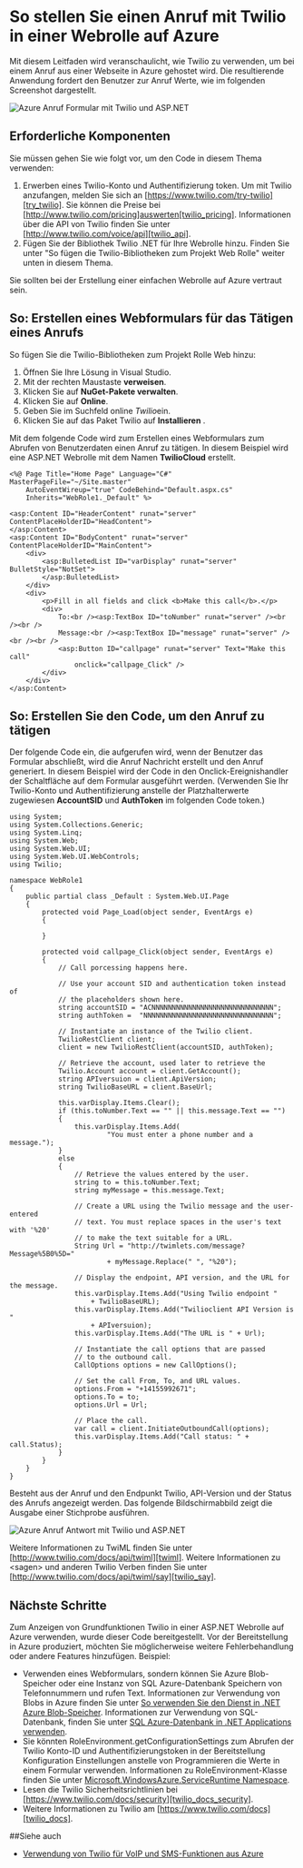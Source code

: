 <properties 
    pageTitle="So stellen Sie einen Anruf aus Twilio (.NET) | Microsoft Azure" 
    description="Informationen Sie zum Tätigen eines Telefonanrufs, und senden eine SMS-Nachricht mit dem Dienst Twilio API auf Azure. Codebeispielen in .NET geschrieben wurde." 
    services="" 
    documentationCenter=".net" 
    authors="devinrader" 
    manager="timlt" 
    editor=""/>

<tags 
    ms.service="cloud-services" 
    ms.workload="tbd" 
    ms.tgt_pltfrm="na" 
    ms.devlang="dotnet" 
    ms.topic="article" 
    ms.date="05/04/2016" 
    ms.author="microsofthelp@twilio.com"/>




# <a name="how-to-make-a-phone-call-using-twilio-in-a-web-role-on-azure"></a>So stellen Sie einen Anruf mit Twilio in einer Webrolle auf Azure

Mit diesem Leitfaden wird veranschaulicht, wie Twilio zu verwenden, um bei einem Anruf aus einer Webseite in Azure gehostet wird. Die resultierende Anwendung fordert den Benutzer zur Anruf Werte, wie im folgenden Screenshot dargestellt.

![Azure Anruf Formular mit Twilio und ASP.NET][twilio_dotnet_basic_form]

## <a name="a-nametwilio-prereqsaprerequisites"></a><a name="twilio-prereqs"></a>Erforderliche Komponenten

Sie müssen gehen Sie wie folgt vor, um den Code in diesem Thema verwenden:

1. Erwerben eines Twilio-Konto und Authentifizierung token. Um mit Twilio anzufangen, melden Sie sich an [https://www.twilio.com/try-twilio][try_twilio]. Sie können die Preise bei [http://www.twilio.com/pricing]auswerten[twilio_pricing]. Informationen über die API von Twilio finden Sie unter [http://www.twilio.com/voice/api][twilio_api].
2. Fügen Sie der Bibliothek Twilio .NET für Ihre Webrolle hinzu. Finden Sie unter "So fügen die Twilio-Bibliotheken zum Projekt Web Rolle" weiter unten in diesem Thema.

Sie sollten bei der Erstellung einer einfachen Webrolle auf Azure vertraut sein.

## <a name="a-namehowtocreateformahow-to-create-a-web-form-for-making-a-call"></a><a name="howtocreateform"></a>So: Erstellen eines Webformulars für das Tätigen eines Anrufs

<a id="use_nuget"></a>So fügen Sie die Twilio-Bibliotheken zum Projekt Rolle Web hinzu:

1.  Öffnen Sie Ihre Lösung in Visual Studio.
2.  Mit der rechten Maustaste **verweisen**.
3.  Klicken Sie auf **NuGet-Pakete verwalten**.
4.  Klicken Sie auf **Online**.
5.  Geben Sie im Suchfeld online *Twilio*ein.
6.  Klicken Sie auf das Paket Twilio auf **Installieren** .

Mit dem folgende Code wird zum Erstellen eines Webformulars zum Abrufen von Benutzerdaten einen Anruf zu tätigen. In diesem Beispiel wird eine ASP.NET Webrolle mit dem Namen **TwilioCloud** erstellt.

    <%@ Page Title="Home Page" Language="C#" MasterPageFile="~/Site.master"
        AutoEventWireup="true" CodeBehind="Default.aspx.cs"
        Inherits="WebRole1._Default" %>

    <asp:Content ID="HeaderContent" runat="server" ContentPlaceHolderID="HeadContent">
    </asp:Content>
    <asp:Content ID="BodyContent" runat="server" ContentPlaceHolderID="MainContent">
        <div>
            <asp:BulletedList ID="varDisplay" runat="server" BulletStyle="NotSet">
            </asp:BulletedList>
        </div>
        <div>
            <p>Fill in all fields and click <b>Make this call</b>.</p>
            <div>
                To:<br /><asp:TextBox ID="toNumber" runat="server" /><br /><br />
                Message:<br /><asp:TextBox ID="message" runat="server" /><br /><br />
                <asp:Button ID="callpage" runat="server" Text="Make this call"
                    onclick="callpage_Click" />
            </div>
        </div>
    </asp:Content>

## <a name="a-idhowtocreatecodeahow-to-create-the-code-to-make-the-call"></a><a id="howtocreatecode"></a>So: Erstellen Sie den Code, um den Anruf zu tätigen
Der folgende Code ein, die aufgerufen wird, wenn der Benutzer das Formular abschließt, wird die Anruf Nachricht erstellt und den Anruf generiert. In diesem Beispiel wird der Code in den Onclick-Ereignishandler der Schaltfläche auf dem Formular ausgeführt werden. (Verwenden Sie Ihr Twilio-Konto und Authentifizierung anstelle der Platzhalterwerte zugewiesen **AccountSID** und **AuthToken** im folgenden Code token.)

    using System;
    using System.Collections.Generic;
    using System.Linq;
    using System.Web;
    using System.Web.UI;
    using System.Web.UI.WebControls;
    using Twilio;

    namespace WebRole1
    {
        public partial class _Default : System.Web.UI.Page
        {
            protected void Page_Load(object sender, EventArgs e)
            {

            }

            protected void callpage_Click(object sender, EventArgs e)
            {
                // Call porcessing happens here.

                // Use your account SID and authentication token instead of
                // the placeholders shown here.
                string accountSID = "ACNNNNNNNNNNNNNNNNNNNNNNNNNNNNNN";
                string authToken =  "NNNNNNNNNNNNNNNNNNNNNNNNNNNNNNNN";

                // Instantiate an instance of the Twilio client.
                TwilioRestClient client;
                client = new TwilioRestClient(accountSID, authToken);

                // Retrieve the account, used later to retrieve the
                Twilio.Account account = client.GetAccount();
                string APIversuion = client.ApiVersion;
                string TwilioBaseURL = client.BaseUrl;

                this.varDisplay.Items.Clear();
                if (this.toNumber.Text == "" || this.message.Text == "")
                {
                    this.varDisplay.Items.Add(
                            "You must enter a phone number and a message.");
                }
                else
                {
                    // Retrieve the values entered by the user.
                    string to = this.toNumber.Text;
                    string myMessage = this.message.Text;

                    // Create a URL using the Twilio message and the user-entered
                    // text. You must replace spaces in the user's text with '%20'
                    // to make the text suitable for a URL.
                    String Url = "http://twimlets.com/message?Message%5B0%5D="
                            + myMessage.Replace(" ", "%20");

                    // Display the endpoint, API version, and the URL for the message.
                    this.varDisplay.Items.Add("Using Twilio endpoint "
                        + TwilioBaseURL);
                    this.varDisplay.Items.Add("Twilioclient API Version is "
                        + APIversuion);
                    this.varDisplay.Items.Add("The URL is " + Url);

                    // Instantiate the call options that are passed
                    // to the outbound call.
                    CallOptions options = new CallOptions();

                    // Set the call From, To, and URL values.                    
                    options.From = "+14155992671";
                    options.To = to;
                    options.Url = Url;

                    // Place the call.
                    var call = client.InitiateOutboundCall(options);
                    this.varDisplay.Items.Add("Call status: " + call.Status);
                }
            }
        }
    }

Besteht aus der Anruf und den Endpunkt Twilio, API-Version und der Status des Anrufs angezeigt werden. Das folgende Bildschirmabbild zeigt die Ausgabe einer Stichprobe ausführen.

![Azure Anruf Antwort mit Twilio und ASP.NET][twilio_dotnet_basic_form_output]

Weitere Informationen zu TwiML finden Sie unter [http://www.twilio.com/docs/api/twiml][twiml]. Weitere Informationen zu &lt;sagen&gt; und anderen Twilio Verben finden Sie unter [http://www.twilio.com/docs/api/twiml/say][twilio_say].

## <a name="a-idnextstepsanext-steps"></a><a id="nextsteps"></a>Nächste Schritte
Zum Anzeigen von Grundfunktionen Twilio in einer ASP.NET Webrolle auf Azure verwenden, wurde dieser Code bereitgestellt. Vor der Bereitstellung in Azure produziert, möchten Sie möglicherweise weitere Fehlerbehandlung oder andere Features hinzufügen. Beispiel:

* Verwenden eines Webformulars, sondern können Sie Azure Blob-Speicher oder eine Instanz von SQL Azure-Datenbank Speichern von Telefonnummern und rufen Text. Informationen zur Verwendung von Blobs in Azure finden Sie unter [So verwenden Sie den Dienst in .NET Azure Blob-Speicher][howto_blob_storage_dotnet]. Informationen zur Verwendung von SQL-Datenbank, finden Sie unter [SQL Azure-Datenbank in .NET Applications verwenden][howto_sql_azure_dotnet].
* Sie könnten RoleEnvironment.getConfigurationSettings zum Abrufen der Twilio Konto-ID und Authentifizierungstoken in der Bereitstellung Konfiguration Einstellungen anstelle von Programmieren die Werte in einem Formular verwenden. Informationen zu RoleEnvironment-Klasse finden Sie unter [Microsoft.WindowsAzure.ServiceRuntime Namespace][azure_runtime_ref_dotnet].
* Lesen die Twilio Sicherheitsrichtlinien bei [https://www.twilio.com/docs/security][twilio_docs_security].
* Weitere Informationen zu Twilio am [https://www.twilio.com/docs][twilio_docs].

##<a name="a-nameseealsoasee-also"></a><a name="seealso"></a>Siehe auch
* [Verwendung von Twilio für VoIP und SMS-Funktionen aus Azure](twilio-dotnet-how-to-use-for-voice-sms.md)

[twilio_pricing]: http://www.twilio.com/pricing
[try_twilio]: http://www.twilio.com/try-twilio
[twilio_api]: http://www.twilio.com/voice/api
[verify_phone]: https://www.twilio.com/user/account/phone-numbers/verified#

[twilio_dotnet_basic_form]: ./media/partner-twilio-cloud-services-dotnet-phone-call-web-role/WA_twilio_dotnet_basic_form.png
[twilio_dotnet_basic_form_output]: ./media/partner-twilio-cloud-services-dotnet-phone-call-web-role/WA_twilio_dotnet_basic_form_output.png

[twiml]: http://www.twilio.com/docs/api/twiml



[howto_twilio_voice_sms_dotnet]: /develop/net/how-to-guides/twilio/

[howto_blob_storage_dotnet]: https://www.windowsazure.com/develop/net/how-to-guides/blob-storage/

[howto_sql_azure_dotnet]: https://www.windowsazure.com/develop/net/how-to-guides/sql-database/


[twilio_docs_security]: http://www.twilio.com/docs/security
[twilio_docs]: http://www.twilio.com/docs
[twilio_say]: http://www.twilio.com/docs/api/twiml/say


[azure_runtime_ref_dotnet]: http://msdn.microsoft.com/library/windowsazure/microsoft.windowsazure.serviceruntime.aspx
